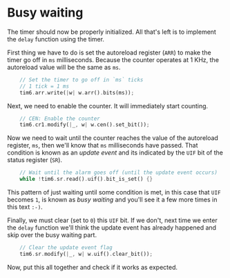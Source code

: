 # Busy waiting

The timer should now be properly initialized. All that's left is to implement the `delay` function
using the timer.

First thing we have to do is set the autoreload register (`ARR`) to make the timer go off in `ms`
milliseconds. Because the counter operates at 1 KHz, the autoreload value will be the same as `ms`.

``` rust
    // Set the timer to go off in `ms` ticks
    // 1 tick = 1 ms
    tim6.arr.write(|w| w.arr().bits(ms));
```

Next, we need to enable the counter. It will immediately start counting.

``` rust
    // CEN: Enable the counter
    tim6.cr1.modify(|_, w| w.cen().set_bit());
```

Now we need to wait until the counter reaches the value of the autoreload register, `ms`, then we'll
know that `ms` milliseconds have passed. That condition is known as an *update event* and its
indicated by the `UIF` bit of the status register (`SR`).

``` rust
    // Wait until the alarm goes off (until the update event occurs)
    while !tim6.sr.read().uif().bit_is_set() {}
```

This pattern of just waiting until some condition is met, in this case that `UIF` becomes `1`, is
known as *busy waiting* and you'll see it a few more times in this text `:-)`.

Finally, we must clear (set to `0`) this `UIF` bit. If we don't, next time we enter the `delay`
function we'll think the update event has already happened and skip over the busy waiting part.

``` rust
    // Clear the update event flag
    tim6.sr.modify(|_, w| w.uif().clear_bit());
```

Now, put this all together and check if it works as expected.
